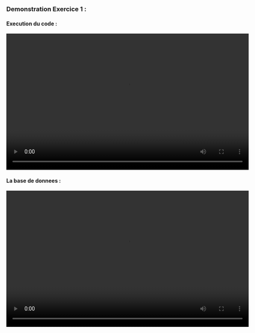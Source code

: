 <h3>Demonstration Exercice 1 :</h3> 
<h4>Execution du code :</h4>

<video width="640" height="360" controls>
   <source src="H1.mp4" type="video/mp4">
</video>

<h4>La base de donnees :</h4>
<video width="640" height="360" controls>
   <source src="X1.mp4" type="video/mp4">
</video>
